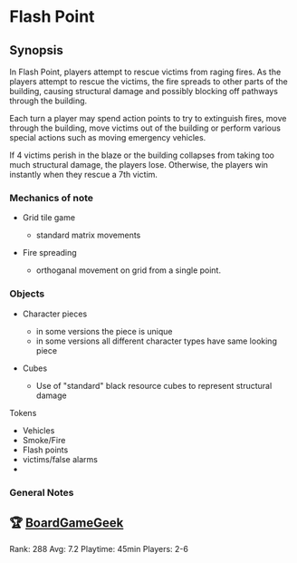 # Flash Point

## Synopsis

In Flash Point, players attempt to rescue victims from raging fires.
As the players attempt to rescue the victims, the fire spreads to other parts of the building,
causing structural damage and possibly blocking off pathways through the building.

Each turn a player may spend action points to try to extinguish fires, move through the building,
 move victims out of the building or perform various special actions such as moving emergency vehicles.

If 4 victims perish in the blaze or the building collapses from taking too much structural damage, the players lose.
 Otherwise, the players win instantly when they rescue a 7th victim.

### Mechanics of note
- Grid tile game
  - standard matrix movements

- Fire spreading
  - orthoganal movement on grid from a single point.

### Objects
- Character pieces
  - in some versions the piece is unique
  - in some versions all different character types have same looking piece

- Cubes
  - Use of "standard" black resource cubes to represent structural damage

Tokens
- Vehicles
- Smoke/Fire
- Flash points
- victims/false alarms
- 


### General Notes



## 🏆 [BoardGameGeek]
Rank: 288
Avg: 7.2
Playtime: 45min
Players: 2-6

[BoardGameGeek]: https://www.boardgamegeek.com/boardgame/100901/flash-point-fire-rescue
